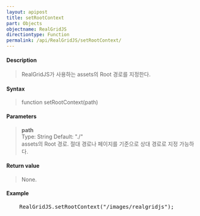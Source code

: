 ```yaml
---
layout: apipost
title: setRootContext
part: Objects
objectname: RealGridJS
directiontype: Function
permalink: /api/RealGridJS/setRootContext/
---
```



#### Description

> RealGridJS가 사용하는 assets의 Root 경로를 지정한다.

#### Syntax

> function setRootContext(path)  

#### Parameters

> **path**    
> Type: String
> Default: "./"    
> assets의 Root 경로. 절대 경로나 페이지를 기준으로 상대 경로로 지정 가능하다.

#### Return value

> None.  

#### Example

<pre class="prettyprint">
    RealGridJS.setRootContext("/images/realgridjs");
</pre>
